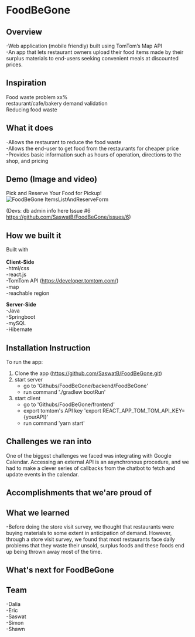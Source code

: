 # FoodBeGone

## Overview
-Web application (mobile friendly) built using TomTom’s Map API <br/>
-An app that lets restaurant owners upload their food items made by their surplus materials to end-users seeking convenient meals at discounted prices.

## Inspiration
Food waste problem xx% <br/>
restaurant/cafe/bakery demand validation <br/>
Reducing food waste <br/>

## What it does
-Allows the restaurant to reduce the food waste <br/>
-Allows the end-user to get food from the restaurants for cheaper price <br/>
-Provides basic information such as hours of operation, directions to the shop, and pricing <br/>


## Demo (Image and video)


Pick and Reserve Your Food for Pickup!
![FoodBeGone ItemsListAndReserveForm](https://user-images.githubusercontent.com/2976514/74608656-f0e45100-5097-11ea-9fed-31a08c8d103a.gif)


(Devs: db admin info here Issue #6 https://github.com/SaswatB/FoodBeGone/issues/6)

## How we built it
Built with<br/><br/>
**Client-Side**<br/>
-html/css <br/>
-react.js <br/>
-TomTom API (https://developer.tomtom.com/) <br/>
-map <br/>
-reachable region <br/>

**Server-Side** <br/>
-Java <br/>
-Springboot <br/>
-mySQL <br/>
-Hibernate

## Installation Instruction


To run the app:

1. Clone the app (https://github.com/SaswatB/FoodBeGone.git)
2. start server 
    * go to 'Githubs/FoodBeGone/backend/FoodBeGone'
    * run command './gradlew bootRun'
2. start client
    * go to 'Githubs/FoodBeGone/frontend'
    * export tomtom's API key 'export REACT_APP_TOM_TOM_API_KEY={yourAPI}'
    * run command 'yarn start'


## Challenges we ran into
One of the biggest challenges we faced was integrating with Google Calendar. Accessing an external API is an asynchronous procedure, and we had to make a clever series of callbacks from the chatbot to fetch and update events in the calendar.

## Accomplishments that we'are proud of

## What we learned
-Before doing the store visit survey, we thought that restaurants were buying materials to some extent in anticipation of demand. However, through a store visit survey, we found that most restaurants face daily problems that they waste their unsold, surplus foods and these foods end up being thrown away most of the time.

## What's next for FoodBeGone

## Team
-Dalia <br/>
-Eric <br/>
-Saswat <br/>
-Simon <br/>
-Shawn





